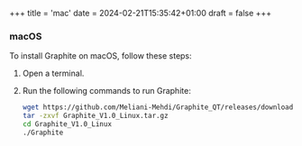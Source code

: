 +++
title = 'mac'
date = 2024-02-21T15:35:42+01:00
draft = false
+++

### macOS

To install Graphite on macOS, follow these steps:

1. Open a terminal.
2. Run the following commands to run Graphite:

   ```bash
   wget https://github.com/Meliani-Mehdi/Graphite_QT/releases/download/Graphite/Graphite_V1.0_Linux.tar.gz
   tar -zxvf Graphite_V1.0_Linux.tar.gz
   cd Graphite_V1.0_Linux
   ./Graphite

